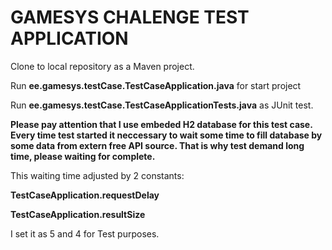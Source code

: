 # GAMESYS CHALENGE TEST APPLICATION

Clone to local repository as a Maven project.

Run  **ee.gamesys.testCase.TestCaseApplication.java** for start project

Run  **ee.gamesys.testCase.TestCaseApplicationTests.java** as JUnit test.

**Please pay attention that I use embeded H2 database for this test case. Every time test started it neccessary to wait some time to fill database by some data from extern free API source. That is why test demand long time, please waiting for complete.**

This waiting time adjusted by 2 constants:

**TestCaseApplication.requestDelay**

**TestCaseApplication.resultSize**

I set it as 5 and 4 for Test purposes.